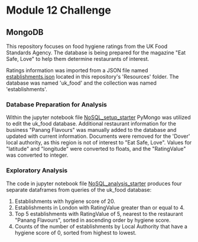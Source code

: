 # Module 12 Challenge
## MongoDB

This repository focuses on food hygiene ratings from the UK Food Standards Agency.  The database is being prepared for the magazine "Eat Safe, Love" to help them determine restaurants of interest.  

Ratings information was imported from a JSON file named [establishments.json](Resources/establishments.json) located in this repository's 'Resources' folder.  The database was named 'uk_food' and the collection was named 'establishments'.  

### Database Preparation for Analysis
Within the jupyter notebook file [NoSQL_setup_starter](NoSQL_setup_starter.ipynb) PyMongo was utilized to edit the uk_food database.  Additional restaurant information for the business "Panang Flavours" was manually added to the database and updated with current information. Documents were removed for the 'Dover' local authority, as this region is not of interest to "Eat Safe, Love". Values for "latitude" and "longitude" were converted to floats, and the "RatingValue" was converted to integer.  

### Exploratory Analysis
The code in jupyter notebook file [NoSQL_analysis_starter](NoSQL_analysis_starter.ipynb) produces four separate dataframes from queries of the uk_food database:
1. Establishments with hygiene score of 20.
2. Establishments in London with RatingValue greater than or equal to 4.
3. Top 5 establishments with RatingValue of 5, nearest to the restaurant "Panang Flavours", sorted in ascending order by hygiene score.
4. Counts of the number of establishments by Local Authority that have a hygiene score of 0, sorted from highest to lowest.
